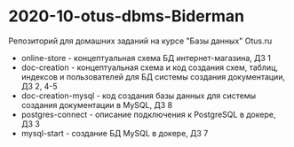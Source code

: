 # 2020-10-otus-dbms-Biderman
Репозиторий для домашних заданий на курсе "Базы данных" Otus.ru

* online-store - концептуальная схема БД интернет-магазина, ДЗ 1
* doc-creation - концептуальная схема и код создания схем, таблиц, индексов и пользователей для БД системы создания документации, ДЗ 2, 4-5
* doc-creation-mysql - код создания базы данных для системы создания документации в MySQL, ДЗ 8
* postgres-connect - описание подключения к PostgreSQL в докере, ДЗ 3
* mysql-start - создание БД MySQL в докере, ДЗ 7
